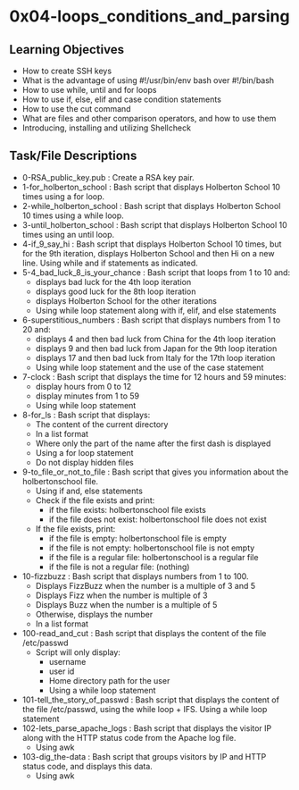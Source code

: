 # 0x04-loops_conditions_and_parsing

## Learning Objectives
- How to create SSH keys
- What is the advantage of using #!/usr/bin/env bash over #!/bin/bash
- How to use while, until and for loops
- How to use if, else, elif and case condition statements
- How to use the cut command
- What are files and other comparison operators, and how to use them
- Introducing, installing and utilizing Shellcheck

## Task/File Descriptions
- 0-RSA_public_key.pub : Create a RSA key pair.
- 1-for_holberton_school : Bash script that displays Holberton School 10 times using a for loop.
- 2-while_holberton_school : Bash script that displays Holberton School 10 times using a while loop.
- 3-until_holberton_school : Bash script that displays Holberton School 10 times using an until loop.
- 4-if_9_say_hi : Bash script that displays Holberton School 10 times, but for the 9th iteration, displays Holberton School and then Hi on a new line. Using while and if statements as indicated.
- 5-4_bad_luck_8_is_your_chance : Bash script that loops from 1 to 10 and:
    - displays bad luck for the 4th loop iteration
    - displays good luck for the 8th loop iteration
    - displays Holberton School for the other iterations
    - Using while loop statement along with if, elif, and else statements
- 6-superstitious_numbers : Bash script that displays numbers from 1 to 20 and:
    - displays 4 and then bad luck from China for the 4th loop iteration
    - displays 9 and then bad luck from Japan for the 9th loop iteration
    - displays 17 and then bad luck from Italy for the 17th loop iteration
    - Using while loop statement and the use of the case statement
- 7-clock : Bash script that displays the time for 12 hours and 59 minutes:
    - display hours from 0 to 12
    - display minutes from 1 to 59
    - Using while loop statement
- 8-for_ls : Bash script that displays:
    - The content of the current directory
    - In a list format
    - Where only the part of the name after the first dash is displayed
    - Using a for loop statement
    - Do not display hidden files
- 9-to_file_or_not_to_file : Bash script that gives you information about the holbertonschool file.
    - Using if and, else statements
    - Check if the file exists and print:
        - if the file exists: holbertonschool file exists
        - if the file does not exist: holbertonschool file does not exist
    - If the file exists, print:
        - if the file is empty: holbertonschool file is empty
        - if the file is not empty: holbertonschool file is not empty
        - if the file is a regular file: holbertonschool is a regular file
        - if the file is not a regular file: (nothing)
- 10-fizzbuzz : Bash script that displays numbers from 1 to 100.
    - Displays FizzBuzz when the number is a multiple of 3 and 5
    - Displays Fizz when the number is multiple of 3
    - Displays Buzz when the number is a multiple of 5
    - Otherwise, displays the number
    - In a list format
- 100-read_and_cut : Bash script that displays the content of the file /etc/passwd
    - Script will only display:
        - username
        - user id
        - Home directory path for the user
        - Using a while loop statement
- 101-tell_the_story_of_passwd : Bash script that displays the content of the file /etc/passwd, using the while loop + IFS.
    Using a while loop statement
- 102-lets_parse_apache_logs : Bash script that displays the visitor IP along with the HTTP status code from the Apache log file.
    - Using awk
- 103-dig_the-data : Bash script that groups visitors by IP and HTTP status code, and displays this data.
    - Using awk
